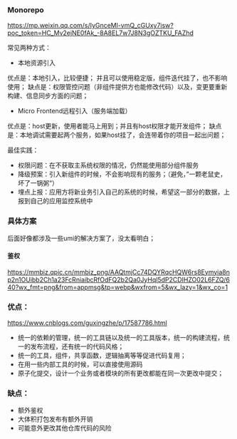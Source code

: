 
### Monorepo

<https://mp.weixin.qq.com/s/IyGnceMl-vmQ_cGUxy7isw?poc_token=HC_Mv2ejNE0fAk_-8A8EL7w7J8N3gOZTKU_FAZhd>

常见两种方式：

- 本地资源引入

优点是：本地引入，比较便捷； 并且可以使用稳定版，组件迭代挂了，也不影响使用；
缺点是：权限管控问题（非组件提供方也能修改代码）以及，变更要重新构建、信息同步方面的问题；

- Micro Frontend远程引入（服务端加载）

优点是：host更新，使用者能马上用到；并且有host权限才能开发组件；
缺点是：本地调试需要起两个服务，如果host挂了，会连带着你的项目一起出问题；

最佳实践：
- 权限问题：在不获取主系统权限的情况，仍然能使用部分组件服务
- 降级预案：引入新组件的时候，不会影响现有的服务；（避免，”一颗老鼠史，坏了一锅粥“）
- 埋点上报：应用方将新业务引入自己的系统的时候，希望这一部分的数据，上报到自己的应用监控系统中


### 具体方案

后面好像都涉及一些umi的解决方案了，没太看明白；
#### 鉴权

<https://mmbiz.qpic.cn/mmbiz_png/AAQtmjCc74DQYRqcHQW6rs8Eymyia8np2n1OUibb2Ch1a23FcRniaibcRfOdFQ2b2Qa0JyHql5dP2CDIHZO02L6FZQ/640?wx_fmt=png&from=appmsg&tp=webp&wxfrom=5&wx_lazy=1&wx_co=1>



### 优点：
<https://www.cnblogs.com/guxingzhe/p/17587786.html>

- 统一的依赖的管理，统一的工具链以及统一的工具版本，统一的构建流程，统一的发布流程，还有统一的代码风格；
- 统一的工具，组件，共享函数，逻辑抽离等等促进代码复用；
- 在用一些内部工具的时候，可以直接使用源码
- 原子化提交，设计一个业务或者模块的所有更改都能在同一次更改中提交；

### 缺点：
- 额外鉴权
- 大体积打包发布有额外开销
- 可能意外更改其他仓库代码的风险